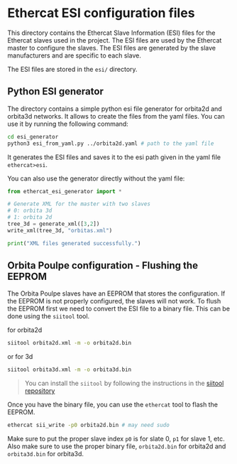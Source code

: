 # Ethercat ESI configuration files

This directory contains the Ethercat Slave Information (ESI) files for the Ethercat slaves used in the project. The ESI files are used by the Ethercat master to configure the slaves. The ESI files are generated by the slave manufacturers and are specific to each slave.

The ESI files are stored in the `esi/` directory. 


## Python ESI generator
The directory contains a simple python esi file generator for orbita2d and orbita3d networks. It allows to create the files from the yaml files.
You can use it by running the following command:
```bash
cd esi_generator
python3 esi_from_yaml.py ../orbita2d.yaml # path to the yaml file
```
It generates the ESI files and saves it to the esi path given in the yaml file `ethercat>esi`.

You can also use the generator directly without the yaml file:

```python
from ethercat_esi_generator import *

# Generate XML for the master with two slaves
# 0: orbita 3d 
# 1: orbita 2d
tree_3d = generate_xml([3,2])
write_xml(tree_3d, "orbitas.xml")

print("XML files generated successfully.")
```


## Orbita Poulpe configuration - Flushing the EEPROM

The Orbita Poulpe slaves have an EEPROM that stores the configuration. If the EEPROM is not properly configured, the slaves will not work. To flush the EEPROM first we need to convert the ESI file to a binary file. This can be done using the `siitool` tool. 

for orbita2d
```bash
siitool orbita2d.xml -m -o orbita2d.bin
```
or for 3d
```bash
siitool orbita3d.xml -m -o orbita3d.bin
```
> You can install the `siitool` by following the instructions in the [siitool repository](https://github.com/synapticon/siitool)


Once you have the binary file, you can use the `ethercat` tool to flash the EEPROM. 

```bash
ethercat sii_write -p0 orbita2d.bin # may need sudo
```
Make sure to put the proper slave index `p0` is for slate 0, `p1` for slave 1, etc.
Also make sure to use the proper binary file, `orbita2d.bin` for orbita2d and `orbita3d.bin` for orbita3d.
